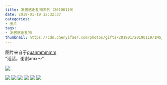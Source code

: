 ```yaml
---
title: 发酱感谢礼物系列（20190119）
date: 2019-01-19 12:32:37
categories:
- 图片
tags:
- 发酱感谢礼物
thumbnail: https://cdn.chenyifaer.com/photos/gifts/201901/20190119/IMG_6989.JPG
---
```


图片来自于<a href="https://weibo.com/p/1005051720171447" target="_blank">quanmmmmm</a><br/>“活适，谢谢amx～”

![](https://cdn.chenyifaer.com/photos/gifts/201901/20190119/IMG_6989.JPG)

<!--more-->

![](https://cdn.chenyifaer.com/photos/gifts/201901/20190119/IMG_6990.JPG)
![](https://cdn.chenyifaer.com/photos/gifts/201901/20190119/IMG_6991.JPG)
![](https://cdn.chenyifaer.com/photos/gifts/201901/20190119/IMG_6992.JPG)
![](https://cdn.chenyifaer.com/photos/gifts/201901/20190119/IMG_6993.JPG)
![](https://cdn.chenyifaer.com/photos/gifts/201901/20190119/IMG_6994.JPG)
![](https://cdn.chenyifaer.com/photos/gifts/201901/20190119/IMG_6995.JPG)

